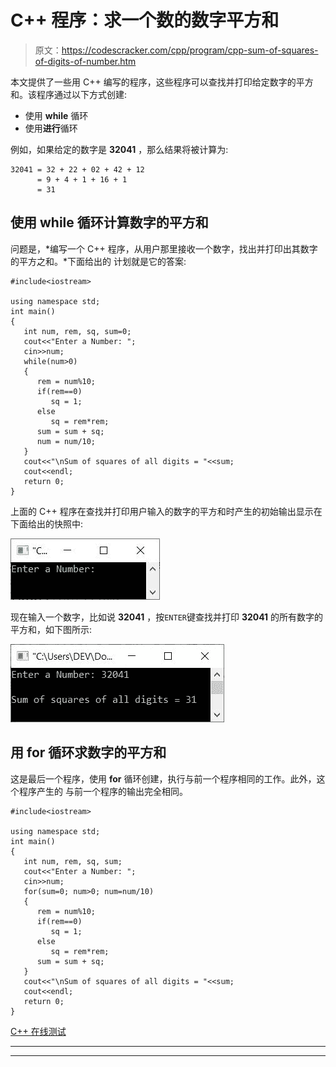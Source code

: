 # C++ 程序：求一个数的数字平方和

> 原文：<https://codescracker.com/cpp/program/cpp-sum-of-squares-of-digits-of-number.htm>

本文提供了一些用 C++ 编写的程序，这些程序可以查找并打印给定数字的平方和。该程序通过以下方式创建:

*   使用 **while** 循环
*   使用**进行**循环

例如，如果给定的数字是 **32041** ，那么结果将被计算为:

```
32041 = 32 + 22 + 02 + 42 + 12
      = 9 + 4 + 1 + 16 + 1
      = 31
```

## 使用 while 循环计算数字的平方和

问题是，*编写一个 C++ 程序，从用户那里接收一个数字，找出并打印出其数字的平方之和。*下面给出的 计划就是它的答案:

```
#include<iostream>

using namespace std;
int main()
{
   int num, rem, sq, sum=0;
   cout<<"Enter a Number: ";
   cin>>num;
   while(num>0)
   {
      rem = num%10;
      if(rem==0)
         sq = 1;
      else
         sq = rem*rem;
      sum = sum + sq;
      num = num/10;
   }
   cout<<"\nSum of squares of all digits = "<<sum;
   cout<<endl;
   return 0;
}
```

上面的 C++ 程序在查找并打印用户输入的数字的平方和时产生的初始输出显示在下面给出的快照中:

![c++ find sum of squares of digits of number](img/7ef9dc78c1c575272e6b28c8bfa45765.png)

现在输入一个数字，比如说 **32041** ，按`ENTER`键查找并打印 **32041** 的所有数字的平方和，如下图所示:

![find sum of squares of digits of number c++](img/62664dc21a5fdff3595e0279387b537d.png)

## 用 for 循环求数字的平方和

这是最后一个程序，使用 **for** 循环创建，执行与前一个程序相同的工作。此外，这个程序产生的 与前一个程序的输出完全相同。

```
#include<iostream>

using namespace std;
int main()
{
   int num, rem, sq, sum;
   cout<<"Enter a Number: ";
   cin>>num;
   for(sum=0; num>0; num=num/10)
   {
      rem = num%10;
      if(rem==0)
         sq = 1;
      else
         sq = rem*rem;
      sum = sum + sq;
   }
   cout<<"\nSum of squares of all digits = "<<sum;
   cout<<endl;
   return 0;
}
```

[C++ 在线测试](/exam/showtest.php?subid=3)

* * *

* * *